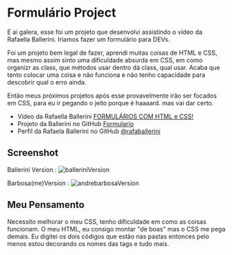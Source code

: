 # Formulário Project 

E ai galera, esse foi um projeto que desenvolvi assistindo o vídeo da Rafaella Ballerini. Iriamos fazer um formulário para DEVs.

Foi um projeto bem legal de fazer, aprendi muitas coisas de HTML e CSS, mas mesmo assim sinto uma dificuldade absurda em CSS, em como organizr as class, que métodos usar dentro dá class, qual usar. Acaba que tento colocar uma coisa e não funciona e não tenho capacidade para descobrir qual o erro ainda.

Então meus próximos projetos após esse provavelmente irão ser focados em CSS, para eu ir pegando o jeito porque é haaaard. mas vai dar certo.

- Vídeo da Rafaella Ballerini [FORMULÁRIOS COM HTML e CSS!](https://www.youtube.com/watch?v=wwqOJ2o84S4&t=2s)
- Projeto da Ballerini no GitHub [Formulario](https://github.com/rafaballerini/Formulario.git)
- Perfil da Rafaela Ballerini no GitHub [@rafaballerini](https://github.com/rafaballerini) 

## Screenshot

Ballerini Version :
![balleriniVersion](https://github.com/Tydre1/formulario_exercise/assets/132526838/3002d06a-2075-4b6f-9d75-01ede8356d87)

Barbosa(me)Version :
![andrebarbosaVersion](https://github.com/Tydre1/formulario_exercise/assets/132526838/3ec3156d-5720-46b1-84ca-986e757d2ee2)

## Meu Pensamento
Necessito melhorar o meu CSS, tenho difículdade em como as coisas funcionam. O meu HTML, eu consigo montar "de boas" mas o CSS me pega demais. Eu digitei os dois códigos que estão nas pastas entonces pelo menos estou decorando os nomes das tags e tudo mais.